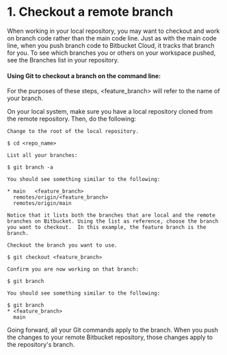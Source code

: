 # 1. Checkout a remote branch

When working in your local repository, you may want to checkout and work on branch code rather than the main code line. Just as with the main code line, when you push branch code to Bitbucket Cloud, it tracks that branch for you. To see which branches you or others on your workspace pushed, see the Branches list in your repository.

#### Using Git to checkout a branch on the command line:
For the purposes of these steps, <feature_branch> will refer to the name of your branch.

On your local system, make sure you have a local repository cloned from the remote repository. Then, do the following:

    Change to the root of the local repository.

    $ cd <repo_name>      

    List all your branches:

    $ git branch -a      

    You should see something similar to the following:

    * main   <feature_branch>
      remotes/origin/<feature_branch>
      remotes/origin/main     

    Notice that it lists both the branches that are local and the remote branches on Bitbucket. Using the list as reference, choose the branch you want to checkout.  In this example, the feature branch is the branch.

    Checkout the branch you want to use.

    $ git checkout <feature_branch>      

    Confirm you are now working on that branch:

    $ git branch      

    You should see something similar to the following:

    $ git branch 
    * <feature_branch>
      main     

Going forward, all your Git commands apply to the branch.  When you push the changes to your remote Bitbucket repository, those changes apply to the repository's branch.


